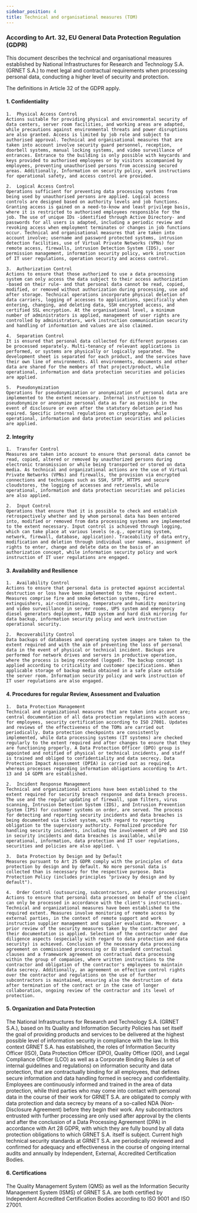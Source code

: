 ```yaml
---
sidebar_position: 4
title: Technical and organisational measures (TOM)
---
```



### According to Art. 32, EU General Data Protection Regulation (GDPR)

This document describes the technical and organisational measures established by National Infrastructures for Research and Technology S.A. (GRNET S.A.) to meet legal and contractual requirements when processing personal data, conducting a higher level of security and protection.

The definitions in Article 32 of the GDPR apply.

#### 1.  Confidentiality
 
    1.  Physical Access Control 
    Actions suitable for providing physical and environmental security of data centers, server room facilities, and working areas are adapted, while precautions against environmental threats and power disruptions are also granted. Access is limited by job role and subject to authorised approval. Technical and organisational measures that are taken into account involve security guard personnel, reception, doorbell systems, manual locking systems, and video surveillance of entrances. Entrance to the building is only possible with keycards and keys provided to authorised employees or by visitors accompanied by employees, preventing unauthorised persons from accessing secured areas. Additionally, Information on security policy, work instructions for operational safety, and access control are provided.

    2.  Logical Access Control 
    Operations sufficient for preventing data processing systems from being used by unauthorised persons are applied. Logical access controls are designed based on authority levels and job functions. Granting access is gained on a need-to-know and least privilege basis, where it is restricted to authorised employees responsible for the job. The use of unique IDs -identified through Active Directory- and passwords for all users is adapted, including a periodic review and revoking access when employment terminates or changes in job functions occur. Technical and organisational measures that are taken into account involve; username and password protected systems, intrusion detection facilities, use of Virtual Private Networks (VPNs) for remote access, firewalls, intrusion Detection System (IDS), user permission management, information security policy, work instruction of IT user regulations, operation security and access control.
    
    3.  Authorization Control 
    Actions to ensure that those authorized to use a data processing system can only access the data subject to their access authorization -based on their rule- and that personal data cannot be read, copied, modified, or removed without authorization during processing, use and after storage. Technical operations incorporate physical deletion of data carriers, logging of accesses to applications, specifically when entering, changing, and deleting data, SSH encrypted access, and certified SSL encryption. At the organisational level, a minimum number of administrators is applied, management of user rights are controlled by administrators, work instruction communication security and handling of information and values are also claimed.
    
    4.  Separation Control 
    It is ensured that personal data collected for different purposes can be processed separately. Multi-tenancy of relevant applications is performed, or systems are physically or logically separated. The development sheet is separated for each product, and the services have their own line of environments. All environments, documents and other data are shared for the members of that project/product, while operational, information and data protection securities and policies are applied.
    
    5.  Pseudonymization 
    Operations for pseudonymization or anonymization of personal data are implemented to the extent necessary. Internal instruction to pseudonymize or anonymize personal data as far as possible in the event of disclosure or even after the statutory deletion period has expired. Specific internal regulations on cryptography, while operational, information and data protection securities and policies are applied.


#### 2. Integrity
    
    1.  Transfer Control 
    Measures are taken into account to ensure that personal data cannot be read, copied, altered or removed by unauthorized persons during electronic transmission or while being transported or stored on data media. As technical and organizational actions are the use of Virtual Private Networks (VPNs) and firewalls, the provision via encrypted connections and techniques such as SSH, SFTP, HTTPS and secure cloudstores, the logging of accesses and retrievals, while operational, information and data protection securities and policies are also applied.
    
    2.  Input Control 
    Operations that ensure that it is possible to check and establish retrospectively whether and by whom personal data has been entered into, modified or removed from data processing systems are implemented to the extent necessary. Input control is achieved through logging, which can take place at various levels (e.g., operating system, network, firewall, database, application). Traceability of data entry, modification and deletion through individual user names, assignment of rights to enter, change and delete data on the basis of an authorization concept, while information security policy and work instruction of IT user regulations are engaged.


#### 3.  Availability and Resilience

    1.  Availability Control 
    Actions to ensure that personal data is protected against accidental destruction or loss have been implemented to the required extent. Measures comprise fire and smoke detection systems, fire extinguishers, air-conditioning, temperature and humidity monitoring and video surveillance in server rooms, UPS system and emergency diesel generators deployment, RAID system and hard disk mirroring for data backup, information security policy and work instruction operational security.
    
    2.  Recoverability Control 
    Data backups of databases and operating system images are taken to the extent required and with the aim of preventing the loss of personal data in the event of physical or technical incident. Backups are performed for network drives and servers in productive operation, where the process is being recorded (logged). The backup concept is applied according to criticality and customer specifications. When applicable storage of backup media obtained in a safe place outside the server room. Information security policy and work instruction of IT user regulations are also engaged.


#### 4.  Procedures for regular Review, Assessment and Evaluation
    
    1.  Data Protection Management 
    Technical and organizational measures that are taken into account are; central documentation of all data protection regulations with access for employees, security certification according to ISO 27001. Updates and reviews of the effectiveness of the TOMs are carried out periodically. Data protection checkpoints are consistently implemented, while data processing systems (IT systems) are checked regularly to the extent required and after changes to ensure that they are functioning properly. A Data Protection Officer (DPO) group is appointed and notified of physical or technical incidents, and staff is trained and obliged to confidentiality and data secrecy. Data Protection Impact Assessment (DPIA) is carried out as required, whereas processes regarding information obligations according to Art. 13 and 14 GDPR are established.
    
    2.  Incident Response Management 
    Technical and organizational actions have been established to the extent required for security breach response and data breach process. The use and the regular updating of firewall, spam filters, virus scanning, Intrusion Detection System (IDS), and Intrusion Prevention System (IPS) for customer systems on order, are served. The process for detecting and reporting security incidents and data breaches is being documented via ticket system, with regard to reporting obligation to the supervisory authority. Formalized procedure for handling security incidents, including the involvement of DPO and ISO in security incidents and data breaches is available, while operational, information, data protection and IT user regulations, securities and policies are also applied. \
    
    3.  Data Protection by Design and by Default
    Measures pursuant to Art 25 GDPR comply with the principles of data protection by design and by default. No more personal data is collected than is necessary for the respective purpose. Data Protection Policy (includes principles "privacy by design and by default").
    
    4.  Order Control (outsourcing, subcontractors, and order processing) 
    Actions to ensure that personal data processed on behalf of the client can only be processed in accordance with the client's instructions. Technical and organizational measures have been established to the required extent. Measures involve monitoring of remote access by external parties, in the context of remote support and work instruction supplier management and supplier evaluation. Moreover, a prior review of the security measures taken by the contractor and their documentation is applied. Selection of the contractor under due diligence aspects (especially with regard to data protection and data security) is achieved. Conclusion of the necessary data processing agreement on commissioned processing or EU standard contractual clauses and a framework agreement on contractual data processing within the group of companies, where written instructions to the contractor and obligation of the contractor's employees to maintain data secrecy. Additionally, an agreement on effective control rights over the contractor and regulations on the use of further subcontractors is maintained, ensuring also the destruction of data after termination of the contract or in the case of longer collaboration, ongoing review of the contractor and its level of protection.


#### 5.  Organization and Data Protection
    
The National Infrastructures for Research and Technology S.A. (GRNET S.A.), based on Its Quality and Information Security Policies has set itself the goal of providing products and services to be delivered at the highest possible level of information security in compliance with the law.
In this context GRNET S.A. has established, the roles of Information Security Officer (ISO), Data Protection Officer (DPO), Quality Officer (QO), and Legal Compliance Officer (LCO) as well as a Corporate Binding Rules (a set of internal guidelines and regulations) on information security and data protection, that are contractually binding for all employees, that defines secure information and data handling formed in secrecy and confidentiality. 
Employees are continuously informed and trained in the area of data protection, while third parties who may come into contact with personal data in the course of their work for GRNET S.A. are obligated to comply with data protection and data secrecy by means of a so-called NDA (Non-Disclosure Agreement) before they begin their work. 
Any subcontractors entrusted with further processing are only used after approval by the clients and after the conclusion of a Data Processing Agreement (DPA) in accordance with Art 28 GDPR, with which they are fully bound by all data protection obligations to which GRNET S.A. itself is subject. 
Current high technical security standards at GRNET S.A. are periodically reviewed and confirmed for adequacy and effectiveness in the course of ongoing internal audits and annually by Independent, External, Accredited Certification Bodies.


#### 6.  Certifications 

The Quality Management System (QMS) as well as the Information Security Management System (ISMS) of GRNET S.A. are both certified by Independent Accredited Certification Bodies according to ISO 9001 and ISO 27001.
